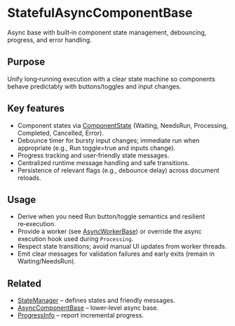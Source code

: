 # StatefulAsyncComponentBase

Async base with built‑in component state management, debouncing, progress, and error handling.

## Purpose

Unify long‑running execution with a clear state machine so components behave predictably with buttons/toggles and input changes.

## Key features

- Component states via [ComponentState](../Helpers/StateManager.md) (Waiting, NeedsRun, Processing, Completed, Cancelled, Error).
- Debounce timer for bursty input changes; immediate run when appropriate (e.g., Run toggle=true and inputs change).
- Progress tracking and user‑friendly state messages.
- Centralized runtime message handling and safe transitions.
- Persistence of relevant flags (e.g., debounce delay) across document reloads.

## Usage

- Derive when you need Run button/toggle semantics and resilient re‑execution.
- Provide a worker (see [AsyncWorkerBase](./AsyncWorkerBase.md)) or override the async execution hook used during `Processing`.
- Respect state transitions; avoid manual UI updates from worker threads.
- Emit clear messages for validation failures and early exits (remain in Waiting/NeedsRun).

## Related

- [StateManager](../Helpers/StateManager.md) – defines states and friendly messages.
- [AsyncComponentBase](./AsyncComponentBase.md) – lower‑level async base.
- [ProgressInfo](../Helpers/ProgressInfo.md) – report incremental progress.
